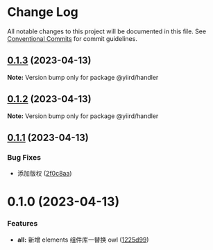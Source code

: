 # Change Log

All notable changes to this project will be documented in this file.
See [Conventional Commits](https://conventionalcommits.org) for commit guidelines.

## [0.1.3](https://github.com/yiird/yiird-mono/compare/@yiird/handler@0.1.2...@yiird/handler@0.1.3) (2023-04-13)

**Note:** Version bump only for package @yiird/handler

## [0.1.2](https://github.com/yiird/yiird-mono/compare/@yiird/handler@0.1.1...@yiird/handler@0.1.2) (2023-04-13)

**Note:** Version bump only for package @yiird/handler

## [0.1.1](https://github.com/yiird/yiird-mono/compare/@yiird/handler@0.1.0...@yiird/handler@0.1.1) (2023-04-13)

### Bug Fixes

-   添加版权 ([2f0c8aa](https://github.com/yiird/yiird-mono/commit/2f0c8aa913321247dc2e83905a0a29a179edbb2e))

# 0.1.0 (2023-04-13)

### Features

-   **all:** 新增 elements 组件库一替换 owl ([1225d99](https://github.com/yiird/yiird-mono/commit/1225d992a88e3918ebdb9f17436ca244b737712c))
